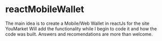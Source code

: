 # reactMobileWallet
The main idea is to create a Mobile/Web Wallet in reactJs for the site YouMarket
Will add the functionality while I begin to code it and how the code was built.
Answers and recomendations are more than welcome.

